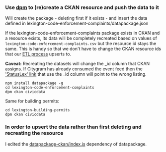 ### Use [dpm](http://okfnlabs.org/blog/2014/09/11/data-api-for-data-packages-with-dpm-and-ckan.html) to (re)create a CKAN resource and push the data to it

Will create the package - deleting first if it exists - and insert the data defined in lexington-code-enforcement-complaints/datapackage.json

If the lexington-code-enforcement-complaints package exists in CKAN and a resource exists, its data will be completely recreated based on values of `lexington-code-enforcement-complaints.csv` but the resource id stays the same. This is handy so that we don't have to change the CKAN resource ids that our [ETL process](https://github.com/lfucg/lexington-pentaho-etl) upserts to.

**Caveat:** Recreating the datasets will change the _id column that CKAN assigns. If Citygram has already consumed the event feed then the ['StatusLex' link](https://github.com/citygram/citygram-services/blob/7c34bc265a9e685739f55d32a62751e92f30a053/lib/spy_glass/registry/lexington-code-enforcement-complaints.rb#L19) that use the _id column will point to the wrong listing. 

```
npm install datapackage -g
cd lexington-code-enforcement-complaints
dpm ckan civicdata
```

Same for building permits:

```
cd lexington-building-permits
dpm ckan civicdata
```

### In order to upsert the data rather than first deleting and recreating the resource

I edited the [datapackage-ckan/index.js](https://gist.github.com/eeeschwartz/12f1b32a549b516f6614) dependency of datapackage.
